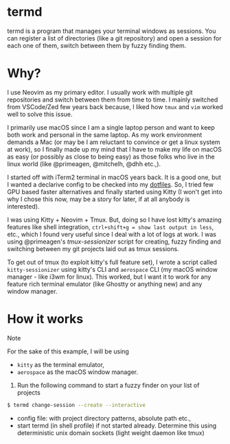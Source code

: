 # termd

termd is a program that manages your terminal windows as sessions. 
You can register a list of directories (like a git repository) and 
open a session for each one of them, switch between them by fuzzy finding them.

# Why?

I use Neovim as my primary editor. I usually work with multiple git repositories 
and switch between them from time to time. I mainly switched from VSCode/Zed few years
back because, I liked how `tmux` and `vim` worked well to solve this issue.

I primarily use macOS since I am a single laptop person and want to keep both work and
personal in the same laptop. As my work environment demands a Mac (or may be I am reluctant
to convince or get a linux system at work), so I finally made up my mind that I have to make my life on macOS 
as easy (or possibly as close to being easy) as those folks who live in the linux world
(like @primeagen, @mitchelh, @dhh etc.,). 

I started off with iTerm2 terminal in macOS years back. It is a good one, but I wanted a declarive
config to be checked into my [dotfiles](https://github.com/msharran/aincrad). So, I tried 
few GPU based faster alternatives and finally started using Kitty (I won't get into why I chose this now, may be a
story for later, if at all anybody is interested). 

I was using Kitty + Neovim + Tmux. But, doing so I have lost kitty's amazing features like shell integration,
`ctrl+shift+g = show last output in less`, etc., which I found very useful since I deal with a lot of logs
at work. I was using @primeagen's *tmux-sessionizer* script for creating, fuzzy finding and switching between 
my git projects laid out as tmux sessions.

To get out of tmux (to exploit kitty's full feature set), I wrote a script called `kitty-sessionizer` using 
kitty's CLI and `aerospace` CLI (my macOS window manager - like i3wm for linux). This worked, but I want it to
work for any feature rich terminal emulator (like Ghostty or anything new) and any window manager. 

# How it works

> [!NOTE]
> For the sake of this example, I will be using 
> - `kitty` as the terminal emulator,
> - `aerospace` as the macOS window manager.

1. Run the following command to start a fuzzy finder on your list of 
projects

```bash
$ termd change-session --create --interactive
```

- config file: with project directory patterns, absolute path etc.,
- start termd (in shell profile) if not started already. Determine this using
deterministic unix domain sockets (light weight daemon like tmux)
